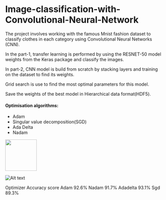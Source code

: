 # Image-classification-with-Convolutional-Neural-Network
The project involves working with the famous Mnist fashion dataset to classify clothes in each category using Convolutional Neural Networks (CNN). 

In the part-1, transfer learning is performed by using the RESNET-50 model weights from the Keras package and classify the images. 

In part-2, CNN model is build from scratch by stacking layers and training on the dataset to find its weights.

Grid search is use to find the most optimal parameters for this model.

Save the weights of the best model in Hierarchical data format(HDF5).

#### Optimisation algorithms: ####

* Adam
* Singular value decomposition(SGD)
* Ada Delta
* Nadam

<img src="https://cdn1.imggmi.com/uploads/2019/7/27/9d699f7dde5a095b94592cdac03e3a55-full.png" width="100" height="100"/>

![Alt text](https://cdn1.imggmi.com/uploads/2019/7/27/9d699f7dde5a095b94592cdac03e3a55-full.png)
	
Optimizer	Accuracy score
Adam	92.6%
Nadam	91.7%
Adadelta	93.1%
Sgd	89.3%



